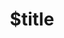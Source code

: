 ---
title: $title
second_title: Aspose.OCR .NET API संदर्भ के लिए
description: $description
type: docs
weight: $weight
url: /hi/net/$ref/
---